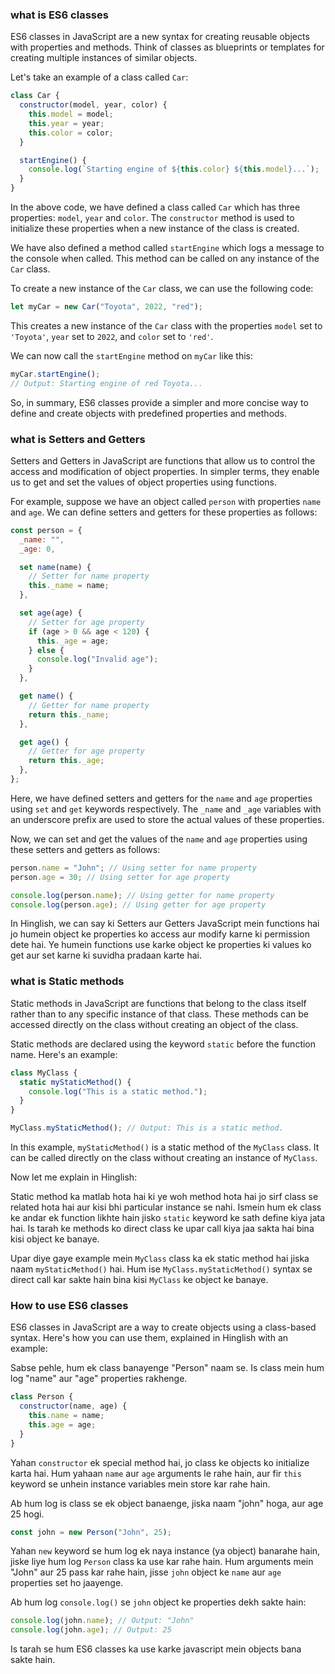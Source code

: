 ### what is ES6 classes

ES6 classes in JavaScript are a new syntax for creating reusable objects with properties and methods. Think of classes as blueprints or templates for creating multiple instances of similar objects.

Let's take an example of a class called `Car`:

```javascript
class Car {
  constructor(model, year, color) {
    this.model = model;
    this.year = year;
    this.color = color;
  }

  startEngine() {
    console.log(`Starting engine of ${this.color} ${this.model}...`);
  }
}
```

In the above code, we have defined a class called `Car` which has three properties: `model`, `year` and `color`. The `constructor` method is used to initialize these properties when a new instance of the class is created.

We have also defined a method called `startEngine` which logs a message to the console when called. This method can be called on any instance of the `Car` class.

To create a new instance of the `Car` class, we can use the following code:

```javascript
let myCar = new Car("Toyota", 2022, "red");
```

This creates a new instance of the `Car` class with the properties `model` set to `'Toyota'`, `year` set to `2022`, and `color` set to `'red'`.

We can now call the `startEngine` method on `myCar` like this:

```javascript
myCar.startEngine();
// Output: Starting engine of red Toyota...
```

So, in summary, ES6 classes provide a simpler and more concise way to define and create objects with predefined properties and methods.

### what is Setters and Getters

Setters and Getters in JavaScript are functions that allow us to control the access and modification of object properties. In simpler terms, they enable us to get and set the values of object properties using functions.

For example, suppose we have an object called `person` with properties `name` and `age`. We can define setters and getters for these properties as follows:

```javascript
const person = {
  _name: "",
  _age: 0,

  set name(name) {
    // Setter for name property
    this._name = name;
  },

  set age(age) {
    // Setter for age property
    if (age > 0 && age < 120) {
      this._age = age;
    } else {
      console.log("Invalid age");
    }
  },

  get name() {
    // Getter for name property
    return this._name;
  },

  get age() {
    // Getter for age property
    return this._age;
  },
};
```

Here, we have defined setters and getters for the `name` and `age` properties using `set` and `get` keywords respectively. The `_name` and `_age` variables with an underscore prefix are used to store the actual values of these properties.

Now, we can set and get the values of the `name` and `age` properties using these setters and getters as follows:

```javascript
person.name = "John"; // Using setter for name property
person.age = 30; // Using setter for age property

console.log(person.name); // Using getter for name property
console.log(person.age); // Using getter for age property
```

In Hinglish, we can say ki Setters aur Getters JavaScript mein functions hai jo humein object ke properties ko access aur modify karne ki permission dete hai. Ye humein functions use karke object ke properties ki values ko get aur set karne ki suvidha pradaan karte hai.

### what is Static methods

Static methods in JavaScript are functions that belong to the class itself rather than to any specific instance of that class. These methods can be accessed directly on the class without creating an object of the class.

Static methods are declared using the keyword `static` before the function name. Here's an example:

```javascript
class MyClass {
  static myStaticMethod() {
    console.log("This is a static method.");
  }
}

MyClass.myStaticMethod(); // Output: This is a static method.
```

In this example, `myStaticMethod()` is a static method of the `MyClass` class. It can be called directly on the class without creating an instance of `MyClass`.

Now let me explain in Hinglish:

Static method ka matlab hota hai ki ye woh method hota hai jo sirf class se related hota hai aur kisi bhi particular instance se nahi. Ismein hum ek class ke andar ek function likhte hain jisko `static` keyword ke sath define kiya jata hai. Is tarah ke methods ko direct class ke upar call kiya jaa sakta hai bina kisi object ke banaye.

Upar diye gaye example mein `MyClass` class ka ek static method hai jiska naam `myStaticMethod()` hai. Hum ise `MyClass.myStaticMethod()` syntax se direct call kar sakte hain bina kisi `MyClass` ke object ke banaye.

### How to use ES6 classes

ES6 classes in JavaScript are a way to create objects using a class-based syntax. Here's how you can use them, explained in Hinglish with an example:

Sabse pehle, hum ek class banayenge "Person" naam se. Is class mein hum log "name" aur "age" properties rakhenge.

```javascript
class Person {
  constructor(name, age) {
    this.name = name;
    this.age = age;
  }
}
```

Yahan `constructor` ek special method hai, jo class ke objects ko initialize karta hai. Hum yahaan `name` aur `age` arguments le rahe hain, aur fir `this` keyword se unhein instance variables mein store kar rahe hain.

Ab hum log is class se ek object banaenge, jiska naam "john" hoga, aur age 25 hogi.

```javascript
const john = new Person("John", 25);
```

Yahan `new` keyword se hum log ek naya instance (ya object) banarahe hain, jiske liye hum log `Person` class ka use kar rahe hain. Hum arguments mein "John" aur 25 pass kar rahe hain, jisse `john` object ke `name` aur `age` properties set ho jaayenge.

Ab hum log `console.log()` se `john` object ke properties dekh sakte hain:

```javascript
console.log(john.name); // Output: "John"
console.log(john.age); // Output: 25
```

Is tarah se hum ES6 classes ka use karke javascript mein objects bana sakte hain.
